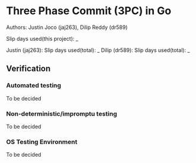 # Three Phase Commit (3PC) in Go
Authors: Justin Joco (jaj263), Dilip Reddy (dr589)

Slip days used(this project): _   

Justin (jaj263):
  Slip days used(total): _
Dilip (dr589):
  Slip days used(total): _


## Verification 

### Automated testing 
To be decided

### Non-deterministic/impromptu testing
To be decided

### OS Testing Environment
To be decided




